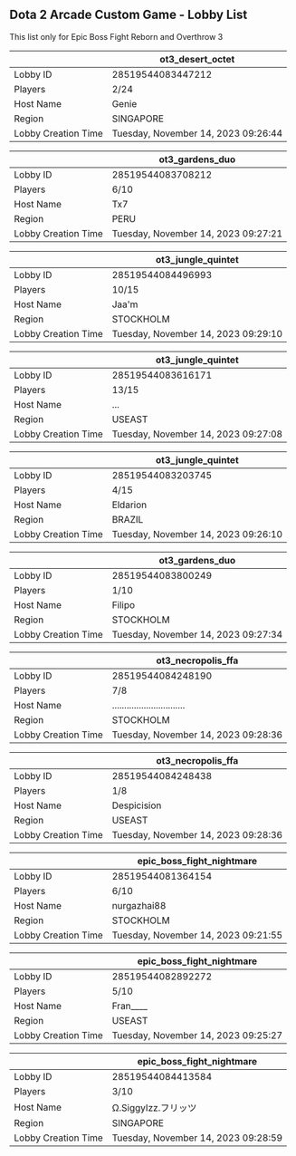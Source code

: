 ## Dota 2 Arcade Custom Game - Lobby List

This list only for Epic Boss Fight Reborn and Overthrow 3

|  | ot3_desert_octet |
| ------ | ------ |
| Lobby ID | 28519544083447212 |
| Players | 2/24 |
| Host Name | Genie |
| Region | SINGAPORE |
| Lobby Creation Time | Tuesday, November 14, 2023 09:26:44 |


|  | ot3_gardens_duo |
| ------ | ------ |
| Lobby ID | 28519544083708212 |
| Players | 6/10 |
| Host Name | Tx7 |
| Region | PERU |
| Lobby Creation Time | Tuesday, November 14, 2023 09:27:21 |


|  | ot3_jungle_quintet |
| ------ | ------ |
| Lobby ID | 28519544084496993 |
| Players | 10/15 |
| Host Name | Jaa'm |
| Region | STOCKHOLM |
| Lobby Creation Time | Tuesday, November 14, 2023 09:29:10 |


|  | ot3_jungle_quintet |
| ------ | ------ |
| Lobby ID | 28519544083616171 |
| Players | 13/15 |
| Host Name | ... |
| Region | USEAST |
| Lobby Creation Time | Tuesday, November 14, 2023 09:27:08 |


|  | ot3_jungle_quintet |
| ------ | ------ |
| Lobby ID | 28519544083203745 |
| Players | 4/15 |
| Host Name | Eldarion |
| Region | BRAZIL |
| Lobby Creation Time | Tuesday, November 14, 2023 09:26:10 |


|  | ot3_gardens_duo |
| ------ | ------ |
| Lobby ID | 28519544083800249 |
| Players | 1/10 |
| Host Name | Filipo |
| Region | STOCKHOLM |
| Lobby Creation Time | Tuesday, November 14, 2023 09:27:34 |


|  | ot3_necropolis_ffa |
| ------ | ------ |
| Lobby ID | 28519544084248190 |
| Players | 7/8 |
| Host Name | .............................. |
| Region | STOCKHOLM |
| Lobby Creation Time | Tuesday, November 14, 2023 09:28:36 |


|  | ot3_necropolis_ffa |
| ------ | ------ |
| Lobby ID | 28519544084248438 |
| Players | 1/8 |
| Host Name | Despicision |
| Region | USEAST |
| Lobby Creation Time | Tuesday, November 14, 2023 09:28:36 |


|  | epic_boss_fight_nightmare |
| ------ | ------ |
| Lobby ID | 28519544081364154 |
| Players | 6/10 |
| Host Name | nurgazhai88 |
| Region | STOCKHOLM |
| Lobby Creation Time | Tuesday, November 14, 2023 09:21:55 |


|  | epic_boss_fight_nightmare |
| ------ | ------ |
| Lobby ID | 28519544082892272 |
| Players | 5/10 |
| Host Name | Fran____ |
| Region | USEAST |
| Lobby Creation Time | Tuesday, November 14, 2023 09:25:27 |


|  | epic_boss_fight_nightmare |
| ------ | ------ |
| Lobby ID | 28519544084413584 |
| Players | 3/10 |
| Host Name | Ω.SiggyIzz.フリッツ |
| Region | SINGAPORE |
| Lobby Creation Time | Tuesday, November 14, 2023 09:28:59 |


